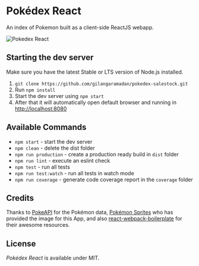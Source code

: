 # Pokédex React  
An index of Pokemon built as a client-side ReactJS webapp. 

![Pokedex React](https://user-images.githubusercontent.com/6009256/34116070-ff33c6f8-e449-11e7-9906-bba92e532228.png)

Starting the dev server
---

Make sure you have the latest Stable or LTS version of Node.js installed.

1. `git clone https://github.com/gilangaramadan/pokedex-salestock.git`
2. Run `npm install`
3. Start the dev server using `npm start`
3. After that it will automatically open default browser and running in [http://localhost:8080](http://localhost:8080)

Available Commands
---

- `npm start` - start the dev server
- `npm clean` - delete the dist folder
- `npm run production` - create a production ready build in `dist` folder
- `npm run lint` - execute an eslint check
- `npm test` - run all tests
- `npm run test:watch` - run all tests in watch mode
- `npm run coverage` - generate code coverage report in the `coverage` folder

Credits  
---
Thanks to [PokeAPI](http://pokeapi.salestock.net/) for the Pokémon data, 
[Pokémon Sprites](https://github.com/PokeAPI/sprites) who has provided the image for this App, 
and also [react-webpack-boilerplate](https://github.com/KleoPetroff/react-webpack-boilerplate) for their awesome resources.

License
---
_Pokédex React_ is available under MIT.
